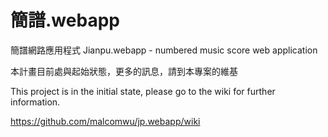 簡譜.webapp
=========

簡譜網路應用程式 Jianpu.webapp - numbered music score web application


本計畫目前處與起始狀態，更多的訊息，請到本專案的維基

This project is in the initial state, please go to the wiki for further information.

https://github.com/malcomwu/jp.webapp/wiki
